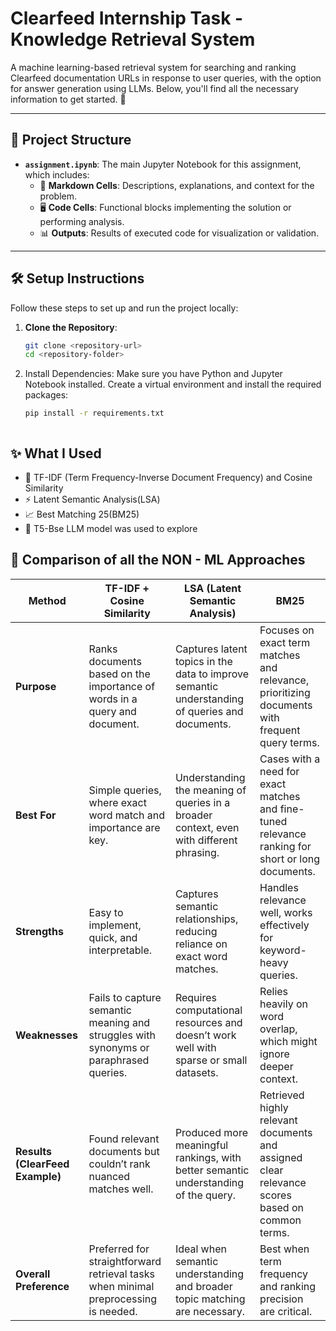 # Clearfeed Internship Task - Knowledge Retrieval System

A machine learning-based retrieval system for searching and ranking Clearfeed documentation URLs in response to user queries, with the option for answer generation using LLMs. Below, you'll find all the necessary information to get started. 🚀

---

## 📂 Project Structure

- **`assignment.ipynb`**: The main Jupyter Notebook for this assignment, which includes:
  - 📄 **Markdown Cells**: Descriptions, explanations, and context for the problem.
  - 🖥️ **Code Cells**: Functional blocks implementing the solution or performing analysis.
  - 📊 **Outputs**: Results of executed code for visualization or validation.

---

## 🛠️ Setup Instructions

Follow these steps to set up and run the project locally:

1. **Clone the Repository**:
   ```bash
   git clone <repository-url>
   cd <repository-folder>

2. Install Dependencies: Make sure you have Python and Jupyter Notebook installed. Create a virtual environment and install the required packages:
   ```bash
   pip install -r requirements.txt



## ✨ What I Used
  - 📝 TF-IDF (Term Frequency-Inverse Document Frequency) and Cosine Similarity 
  - ⚡  Latent Semantic Analysis(LSA)
  - 📈 Best Matching 25(BM25)
  - 🤖 T5-Bse LLM model was used to explore

## 📂 Comparison of all the NON - ML Approaches

| **Method**       | **TF-IDF + Cosine Similarity**                                                                                      | **LSA (Latent Semantic Analysis)**                                                                                               | **BM25**                                                                                                  |
|-------------------|-------------------------------------------------------------------------------------------------------------------|-------------------------------------------------------------------------------------------------------------------------------|---------------------------------------------------------------------------------------------------------|
| **Purpose**       | Ranks documents based on the importance of words in a query and document.                                         | Captures latent topics in the data to improve semantic understanding of queries and documents.                                | Focuses on exact term matches and relevance, prioritizing documents with frequent query terms.         |
| **Best For**      | Simple queries, where exact word match and importance are key.                                                    | Understanding the meaning of queries in a broader context, even with different phrasing.                                      | Cases with a need for exact matches and fine-tuned relevance ranking for short or long documents.      |
| **Strengths**     | Easy to implement, quick, and interpretable.                                                                      | Captures semantic relationships, reducing reliance on exact word matches.                                                    | Handles relevance well, works effectively for keyword-heavy queries.                                   |
| **Weaknesses**    | Fails to capture semantic meaning and struggles with synonyms or paraphrased queries.                             | Requires computational resources and doesn’t work well with sparse or small datasets.                                         | Relies heavily on word overlap, which might ignore deeper context.                                     |
| **Results (ClearFeed Example)** | Found relevant documents but couldn’t rank nuanced matches well.                                             | Produced more meaningful rankings, with better semantic understanding of the query.                                           | Retrieved highly relevant documents and assigned clear relevance scores based on common terms.         |
| **Overall Preference** | Preferred for straightforward retrieval tasks when minimal preprocessing is needed.                              | Ideal when semantic understanding and broader topic matching are necessary.                                                  | Best when term frequency and ranking precision are critical.                                           |

